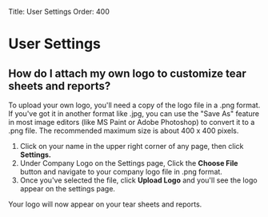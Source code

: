 Title: User Settings
Order: 400

# User Settings

## How do I attach my own logo to customize tear sheets and reports?

To upload your own logo, you'll need a copy of the logo file in a .png format. If you've got it in another format like .jpg, you can use the "Save As" feature in most image editors (like MS Paint or Adobe Photoshop) to convert it to a .png file. The recommended maximum size is about 400 x 400 pixels.

1. Click on your name in the upper right corner of any page, then click **Settings.**
2. Under Company Logo on the Settings page, Click the **Choose File** button and navigate to your company logo file in .png format.
3. Once you've selected the file, click **Upload Logo** and you'll see the logo appear on the settings page. 

Your logo will now appear on your tear sheets and reports. 
